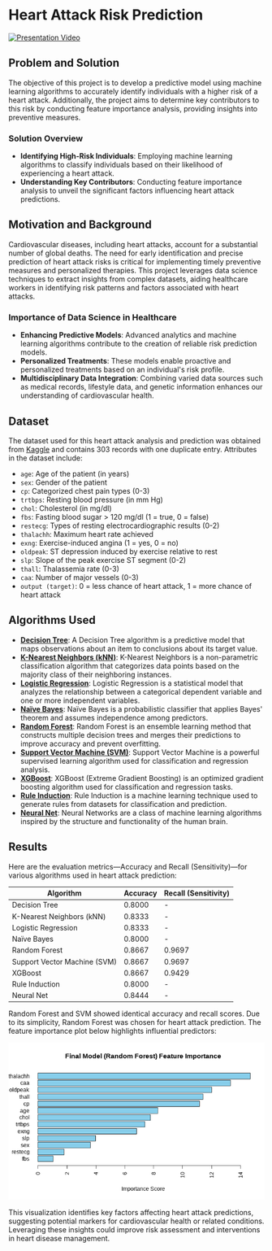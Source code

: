 # Heart Attack Risk Prediction

[![Presentation Video](https://img.youtube.com/vi/mW4J4SP_nEk/0.jpg)](https://www.youtube.com/watch?v=mW4J4SP_nEk)

## Problem and Solution

The objective of this project is to develop a predictive model using machine learning algorithms to accurately identify individuals with a higher risk of a heart attack. Additionally, the project aims to determine key contributors to this risk by conducting feature importance analysis, providing insights into preventive measures.

### Solution Overview

- **Identifying High-Risk Individuals**: Employing machine learning algorithms to classify individuals based on their likelihood of experiencing a heart attack.
- **Understanding Key Contributors**: Conducting feature importance analysis to unveil the significant factors influencing heart attack predictions.

## Motivation and Background

Cardiovascular diseases, including heart attacks, account for a substantial number of global deaths. The need for early identification and precise prediction of heart attack risks is critical for implementing timely preventive measures and personalized therapies. This project leverages data science techniques to extract insights from complex datasets, aiding healthcare workers in identifying risk patterns and factors associated with heart attacks.

### Importance of Data Science in Healthcare

- **Enhancing Predictive Models**: Advanced analytics and machine learning algorithms contribute to the creation of reliable risk prediction models.
- **Personalized Treatments**: These models enable proactive and personalized treatments based on an individual's risk profile.
- **Multidisciplinary Data Integration**: Combining varied data sources such as medical records, lifestyle data, and genetic information enhances our understanding of cardiovascular health.

## Dataset

The dataset used for this heart attack analysis and prediction was obtained from [Kaggle](https://www.kaggle.com/datasets/rashikrahmanpritom/heart-attack-analysis-prediction-dataset/data) and contains 303 records with one duplicate entry. Attributes in the dataset include:

- `age`: Age of the patient (in years)
- `sex`: Gender of the patient
- `cp`: Categorized chest pain types (0-3)
- `trtbps`: Resting blood pressure (in mm Hg)
- `chol`: Cholesterol (in mg/dl)
- `fbs`: Fasting blood sugar > 120 mg/dl (1 = true, 0 = false)
- `restecg`: Types of resting electrocardiographic results (0-2)
- `thalachh`: Maximum heart rate achieved
- `exng`: Exercise-induced angina (1 = yes, 0 = no)
- `oldpeak`: ST depression induced by exercise relative to rest
- `slp`: Slope of the peak exercise ST segment (0-2)
- `thall`: Thalassemia rate (0-3)
- `caa`: Number of major vessels (0-3)
- `output (target)`: 0 = less chance of heart attack, 1 = more chance of heart attack

## Algorithms Used

- **[Decision Tree](model/decision_tree.R)**: A Decision Tree algorithm is a predictive model that maps observations about an item to conclusions about its target value.
- **[K-Nearest Neighbors (kNN)](model/kNN.R)**: K-Nearest Neighbors is a non-parametric classification algorithm that categorizes data points based on the majority class of their neighboring instances.
- **[Logistic Regression](model/logistic_reg.R)**: Logistic Regression is a statistical model that analyzes the relationship between a categorical dependent variable and one or more independent variables.
- **[Naïve Bayes](model/naive_bayes.R)**: Naïve Bayes is a probabilistic classifier that applies Bayes' theorem and assumes independence among predictors.
- **[Random Forest](model/random_forest.R)**: Random Forest is an ensemble learning method that constructs multiple decision trees and merges their predictions to improve accuracy and prevent overfitting.
- **[Support Vector Machine (SVM)](model/svm.R)**: Support Vector Machine is a powerful supervised learning algorithm used for classification and regression analysis.
- **[XGBoost](model/xgboost.R)**: XGBoost (Extreme Gradient Boosting) is an optimized gradient boosting algorithm used for classification and regression tasks.
- **[Rule Induction](model/rule_induction.R)**: Rule Induction is a machine learning technique used to generate rules from datasets for classification and prediction.
- **[Neural Net](model/neural_net.R)**: Neural Networks are a class of machine learning algorithms inspired by the structure and functionality of the human brain.

## Results

Here are the evaluation metrics—Accuracy and Recall (Sensitivity)—for various algorithms used in heart attack prediction:

| Algorithm                    | Accuracy | Recall (Sensitivity) |
| ---------------------------- | -------- | -------------------- |
| Decision Tree                | 0.8000   | -                    |
| K-Nearest Neighbors (kNN)    | 0.8333   | -                    |
| Logistic Regression          | 0.8333   | -                    |
| Naïve Bayes                  | 0.8000   | -                    |
| Random Forest                | 0.8667   | 0.9697               |
| Support Vector Machine (SVM) | 0.8667   | 0.9697               |
| XGBoost                      | 0.8667   | 0.9429               |
| Rule Induction               | 0.8000   | -                    |
| Neural Net                   | 0.8444   | -                    |

Random Forest and SVM showed identical accuracy and recall scores. Due to its simplicity, Random Forest was chosen for heart attack prediction. The feature importance plot below highlights influential predictors:

![Feature Importance Plot](feature_importance.png)

This visualization identifies key factors affecting heart attack predictions, suggesting potential markers for cardiovascular health or related conditions. Leveraging these insights could improve risk assessment and interventions in heart disease management.
